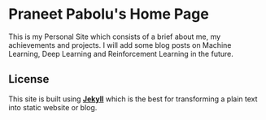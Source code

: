 # Praneet Pabolu's Home Page

This is my Personal Site which consists of a brief about me, my achievements and projects. I will add some blog posts on Machine Learning, Deep Learning and Reinforcement Learning in the future.

## License

This site is built using **[Jekyll](https://jekyllrb.com/)** which is the best for transforming a plain text into static website or blog.
